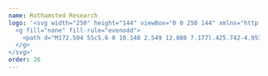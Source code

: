 ```yaml
---
name: Rothamsted Research
logo: '<svg width="250" height="144" viewBox="0 0 250 144" xmlns="http://www.w3.org/2000/svg">
  <g fill="none" fill-rule="evenodd">
    <path d="M172.504 55c5.6 0 10.148 2.549 12.808 7.177l.425.742-4.953 2.895-.43-.8c-1.687-3.137-4.314-4.727-7.808-4.727-6.906 0-9.357 6.287-9.357 11.672 0 5.682 2.512 11.754 9.563 11.754 4.391 0 6.694-2.529 7.852-4.65l.424-.78 4.879 2.744-.429.752C182.823 86.436 178.26 89 172.628 89c-9.234 0-15.439-6.832-15.439-17s6.155-17 15.315-17zm-105.244.45v21.206c0 4.353 2.921 7.057 7.624 7.057 4.722 0 7.54-2.638 7.54-7.057V55.45h5.794V88.55h-5.793v-1.304C80.332 88.381 77.735 89 74.719 89c-8 0-13.376-4.879-13.376-12.14V55.45h5.917zm86.224 0v33.1h-5.918v-33.1h5.918zm-108.108 0c7.334 0 12.262 4.402 12.262 10.954 0 6.626-4.978 11.078-12.386 11.078h-7.335v11.069H32V55.449zm61.459 0c6.298 0 10.529 3.63 10.529 9.035 0 2.997-1.342 5.435-3.822 7.019 2.89 1.507 4.565 4.244 4.565 7.603 0 5.649-4.646 9.444-11.561 9.444H92.799V55.45zm20.895 0v27.773h16.131v5.328h-22.049V55.45h5.918zm77.399 0l13.147 33.1h-6.423l-1.366-3.505c-2.08 1.06-4.88 1.955-8.441 1.955-.147 0-.294-.002-.442-.005-3.504-.072-6.166-.91-8.13-1.915l-1.335 3.47h-6.261l13.148-33.1h6.103zm-97.78 19.092h-8.674v8.681h8.65c1.233-.015 4.823-.402 4.823-4.36 0-3.9-3.427-4.322-4.901-4.322zm94.587-11.455l-6.583 17.11c1.323.772 3.374 1.539 6.359 1.6 3.081.05 5.357-.783 6.873-1.638l-6.649-17.072zm-156.395-2.31h-7.623v11.377h7.623c3.818 0 6.097-2.119 6.097-5.668 0-3.575-2.28-5.71-6.097-5.71zm61.211 0h-8.077v8.478h8.036c2.965 0 4.736-1.6 4.736-4.28 0-3.789-3.283-4.198-4.695-4.198z" fill="currentColor"></path>
  </g>
</svg>'
order: 26
---
```

